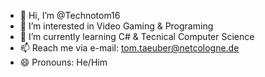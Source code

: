 - 👋 Hi, I’m @Technotom16
- 👀 I’m interested in Video Gaming & Programing
- 🌱 I’m currently learning C# & Tecnical Computer Science
- 📫 Reach me via e-mail: tom.taeuber@netcologne.de
- 😄 Pronouns: He/Him

<!---
Technotom16/Technotom16 is a ✨ special ✨ repository because its `README.md` (this file) appears on your GitHub profile.
You can click the Preview link to take a look at your changes.
--->
